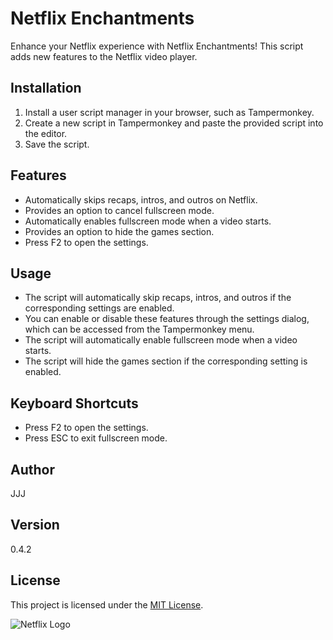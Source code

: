 # Netflix Enchantments 

Enhance your Netflix experience with Netflix Enchantments! This script adds new features to the Netflix video player.

## Installation

1. Install a user script manager in your browser, such as Tampermonkey.
2. Create a new script in Tampermonkey and paste the provided script into the editor.
3. Save the script.

## Features

- Automatically skips recaps, intros, and outros on Netflix.
- Provides an option to cancel fullscreen mode.
- Automatically enables fullscreen mode when a video starts.
- Provides an option to hide the games section.
- Press F2 to open the settings.

## Usage

- The script will automatically skip recaps, intros, and outros if the corresponding settings are enabled.
- You can enable or disable these features through the settings dialog, which can be accessed from the Tampermonkey menu.
- The script will automatically enable fullscreen mode when a video starts.
- The script will hide the games section if the corresponding setting is enabled.

## Keyboard Shortcuts

- Press F2 to open the settings.
- Press ESC to exit fullscreen mode.

## Author

JJJ

## Version

0.4.2

## License

This project is licensed under the [MIT License](https://choosealicense.com/licenses/mit/).

![Netflix Logo](https://www.google.com/s2/favicons?sz=64&domain=netflix.com)